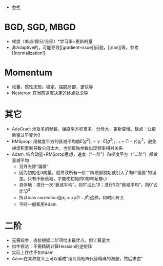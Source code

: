 - [参考](https://zhuanlan.zhihu.com/p/40415008)
# BGD, SGD, MBGD
- 梯度（单点/部分/全部）*学习率=更新的量
- 非Adaptive的，可能导致[[gradient-issue]]问题，[[nan]]等，参考[[normalization]]
# Momentum
- 动量，惯性思想。稳定，摆脱局部，更快等
- Nesterov: 在当前速度决定的终点处求导
# 其它
- AdaGrad: 涉及多的参数，梯度平方积累多，分母大，更新变慢。缺点：让更新量过早变为0
- RMSprop: 用梯度平方的衰减平均值$E[g^2]_t = \gamma \cdot E[g^2]_{t-1} + (1-\gamma) g_t^2$，避免梯度积累到导致分母太大，也能反映参数出现频率相对关系
- Adam: 结合动量+RMSprop思想，速度（“一阶”）和梯度平方（“二阶”）都做衰减平均
  - 另外去除“偏置”
  - 因为初始化0向量，就导致所有一阶二阶项都初始就引入了向0“偏置”的误差。只有不断衰减，才能使初始的0影响足够小
  - 具体地：进行一次“衰减平均”，则0“占比”$\beta$；进行3次“衰减平均”，则0“占比”$\beta^3$
  - 所以bias correction是$\hat x_t = x_t / (1 - \beta^t)$这种，和时间有关
  - 平时一般都用Adam
# 二阶
- 无需超参，直接根据二阶项给出最优点。但计算量大
- 拟牛顿法：不需精确计算Hessian的逆矩阵
- 实际上往往不如Adam
- Adam在某种意义上可以看成“用对角矩阵代替精确的海瑟，然后求逆”